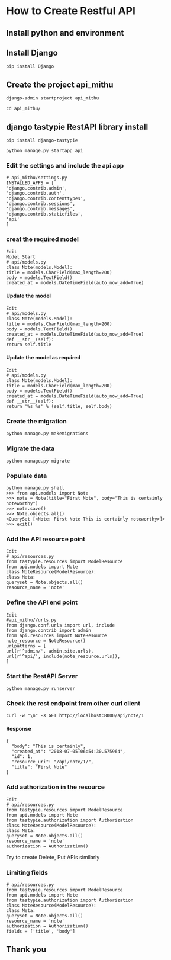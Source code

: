 # How to Create Restful API

## Install python and environment

## Install Django
```
pip install Django
```

## Create the project api_mithu
```
django-admin startproject api_mithu
```

```
cd api_mithu/
```

## django tastypie RestAPI library install
```
pip install django-tastypie
```

```
python manage.py startapp api
```


### Edit the settings and include the api app
```
# api_mithu/settings.py
INSTALLED_APPS = [
'django.contrib.admin',
'django.contrib.auth',
'django.contrib.contenttypes',
'django.contrib.sessions',
'django.contrib.messages',
'django.contrib.staticfiles',
'api'
]
```

### creat the required model
```
Edit
Model Start
# api/models.py
class Note(models.Model):
title = models.CharField(max_length=200)
body = models.TextField()
created_at = models.DateTimeField(auto_now_add=True)
```

#### Update the model
```
Edit
# api/models.py
class Note(models.Model):
title = models.CharField(max_length=200)
body = models.TextField()
created_at = models.DateTimeField(auto_now_add=True)
def __str__(self):
return self.title
```

#### Update the model as required
```
Edit
# api/models.py
class Note(models.Model):
title = models.CharField(max_length=200)
body = models.TextField()
created_at = models.DateTimeField(auto_now_add=True)
def __str__(self):
return '%s %s' % (self.title, self.body)
```

### Create the migration
```
python manage.py makemigrations
```

### Migrate the data
```
python manage.py migrate
```

### Populate data

```
python manage.py shell
>>> from api.models import Note
>>> note = Note(title="First Note", body="This is certainly noteworthy")
>>> note.save()
>>> Note.objects.all()
<QuerySet [<Note: First Note This is certainly noteworthy>]>
>>> exit()
```

### Add the API resource point

```
Edit
# api/resources.py
from tastypie.resources import ModelResource
from api.models import Note
class NoteResource(ModelResource):
class Meta:
queryset = Note.objects.all()
resource_name = 'note'
```

### Define the API end point
```
Edit
#api_mithu//urls.py
from django.conf.urls import url, include
from django.contrib import admin
from api.resources import NoteResource
note_resource = NoteResource()
urlpatterns = [
url(r'^admin/', admin.site.urls),
url(r'^api/', include(note_resource.urls)),
]
```

### Start the RestAPI Server
```
python manage.py runserver
```

### Check the rest endpoint from other curl client
```
curl -w "\n" -X GET http://localhost:8000/api/note/1
```

#### Response
```
{
  "body": "This is certainly",
  "created_at": "2018-07-05T06:54:30.575964",
  "id": 1,
  "resource_uri": "/api/note/1/",
  "title": "First Note"
}
```

### Add authorization in the resource

```
Edit
# api/resources.py
from tastypie.resources import ModelResource
from api.models import Note
from tastypie.authorization import Authorization
class NoteResource(ModelResource):
class Meta:
queryset = Note.objects.all()
resource_name = 'note'
authorization = Authorization()
```

Try to create Delete, Put APIs similarly


### Limiting fields

```
# api/resources.py
from tastypie.resources import ModelResource
from api.models import Note
from tastypie.authorization import Authorization
class NoteResource(ModelResource):
class Meta:
queryset = Note.objects.all()
resource_name = 'note'
authorization = Authorization()
fields = ['title', 'body']
```

## Thank you

